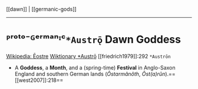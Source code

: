[[dawn]] | [[germanic-gods]]
***
# ᴾʳᵒᵗᵒ⁻ᴳᵉʳᵐᵃⁿᶦᶜ`*Austrǭ` Dawn Goddess
[Wikipedia: Ēostre](https://en.wikipedia.org/wiki/%C4%92ostre)
[Wiktionary *Austrǭ](https://en.wiktionary.org/wiki/Reconstruction:Proto-Germanic/Austr%C7%AD)
[[friedrich1979]]:292 `*Austrōn`

- A **Goddess**, a **Month**, and a (spring-time) **Festival** in Anglo-Saxon England and southern German lands (*Ôstarmânôth*, *Ôst(a)rûn*).==[[west2007]]:218==